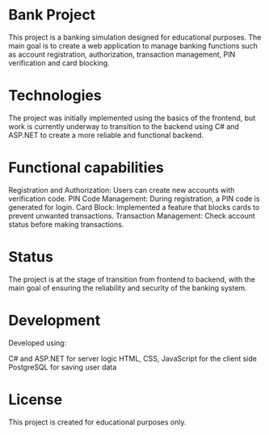 # Bank Project
This project is a banking simulation designed for educational purposes. The main goal is to create a web application to manage banking functions such as account registration, authorization, transaction management, PIN verification and card blocking.

# Technologies
The project was initially implemented using the basics of the frontend, but work is currently underway to transition to the backend using C# and ASP.NET to create a more reliable and functional backend.

# Functional capabilities
Registration and Authorization: Users can create new accounts with verification code.
PIN Code Management: During registration, a PIN code is generated for login.
Card Block: Implemented a feature that blocks cards to prevent unwanted transactions.
Transaction Management: Check account status before making transactions.

# Status
The project is at the stage of transition from frontend to backend, with the main goal of ensuring the reliability and security of the banking system.

# Development
Developed using:

C# and ASP.NET for server logic
HTML, CSS, JavaScript for the client side
PostgreSQL for saving user data

# License
This project is created for educational purposes only.
